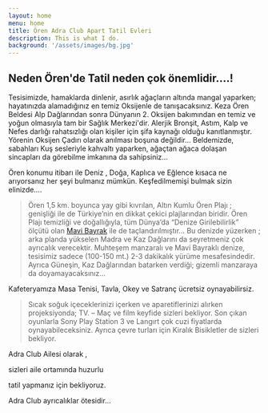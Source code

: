 ```yaml
---
layout: home
menu: home
title: Ören Adra Club Apart Tatil Evleri
description: This is what I do.
background: '/assets/images/bg.jpg'
---
```


## Neden Ören'de Tatil neden çok önemlidir….!

Tesisimizde, hamaklarda dinlenir, asırlık ağaçların altında mangal yaparken; hayatınızda alamadığınız en temiz Oksijenle de tanışacaksınız. Keza Ören Beldesi Alp Dağlarından sonra Dünyanın 2. Oksijen bakımından en temiz ve yoğun olmasıyla
tam bir Sağlık Merkezi'dir. Alerjik Bronşit, Astım, Kalp ve Nefes darlığı rahatsızlığı olan kişiler için şifa kaynağı
olduğu kanıtlanmıştır. Yörenin Oksijen Çadırı olarak anılması boşuna değildir…
Beldemizde, sabahları Kuş sesleriyle kahvaltı yaparken, ağaçtan ağaca dolaşan sincapları da görebilme imkanına da
sahipsiniz…

Ören konumu itibarı ile Deniz , Doğa, Kaplıca ve Eğlence kısaca ne arıyorsanız her şeyi bulmanız mümkün. Keşfedilmemişi
bulmak sizin elinizde….

>Ören 1,5 km. boyunca yay gibi kıvrılan, Altın Kumlu Ören Plajı ; genişliği ile de Türkiye’nin en dikkat çekici
plajlarından biridir. Ören Plajı temizliği ve doğallığıyla, tüm Dünya’da “Denize Girilebilirlik” ölçütü olan [Mavi Bayrak](https://tr.wikipedia.org/wiki/Mavi_Bayrak)
ile de taçlandırılmıştır… Bu denizde yüzerken ; arka planda yükselen Madra ve Kaz Dağlarını da seyretmeniz çok ayrıcalık
verecektir. Muhteşem manzaralı ve Mavi Bayraklı denize, tesisimiz sadece (100-150 mt.) 2-3 dakikalık yürüme
mesafesindedir. Ayrıca Güneşin, Kaz Dağlarından batarken verdiği; gizemli manzaraya da doyamayacaksınız…

Kafeteryamıza Masa Tenisi, Tavla, Okey ve Satranç ücretsiz oynayabilirsiz.

>Sıcak soğuk içeceklerinizi içerken ve aparetiflerinizi alırken projeksiyonda; TV. – Maç ve film keyfide sizleri
bekliyor. Son çıkan oyunlarla Sony Play Station 3 ve Langırt çok cuzi fiyatlarda oynayabileceksiniz. Ayrıca çevre
turları için Kiralık Bisikletler de sizleri bekliyor.

Adra Club Ailesi olarak ,

sizleri aile ortamında huzurlu

tatil yapmanız için bekliyoruz.

Adra Club ayrıcalıklar ötesidir…